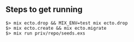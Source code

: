 ## Steps to get running

```
$> mix ecto.drop && MIX_ENV=test mix ecto.drop
$> mix ecto.create && mix ecto.migrate
$> mix run priv/repo/seeds.exs
```
